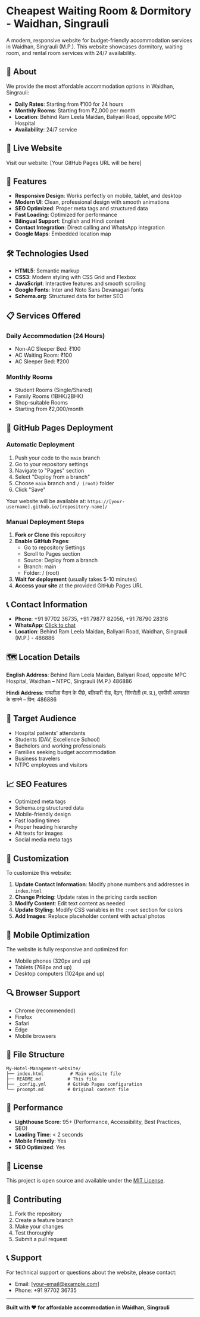 # Cheapest Waiting Room & Dormitory - Waidhan, Singrauli

A modern, responsive website for budget-friendly accommodation services in Waidhan, Singrauli (M.P.). This website showcases dormitory, waiting room, and rental room services with 24/7 availability.

## 🏨 About

We provide the most affordable accommodation options in Waidhan, Singrauli:
- **Daily Rates**: Starting from ₹100 for 24 hours
- **Monthly Rooms**: Starting from ₹2,000 per month
- **Location**: Behind Ram Leela Maidan, Baliyari Road, opposite MPC Hospital
- **Availability**: 24/7 service

## 🚀 Live Website

Visit our website: [Your GitHub Pages URL will be here]

## 📱 Features

- **Responsive Design**: Works perfectly on mobile, tablet, and desktop
- **Modern UI**: Clean, professional design with smooth animations
- **SEO Optimized**: Proper meta tags and structured data
- **Fast Loading**: Optimized for performance
- **Bilingual Support**: English and Hindi content
- **Contact Integration**: Direct calling and WhatsApp integration
- **Google Maps**: Embedded location map

## 🛠️ Technologies Used

- **HTML5**: Semantic markup
- **CSS3**: Modern styling with CSS Grid and Flexbox
- **JavaScript**: Interactive features and smooth scrolling
- **Google Fonts**: Inter and Noto Sans Devanagari fonts
- **Schema.org**: Structured data for better SEO

## 📋 Services Offered

### Daily Accommodation (24 Hours)
- Non-AC Sleeper Bed: ₹100
- AC Waiting Room: ₹100  
- AC Sleeper Bed: ₹200

### Monthly Rooms
- Student Rooms (Single/Shared)
- Family Rooms (1BHK/2BHK)
- Shop-suitable Rooms
- Starting from ₹2,000/month

## 🚀 GitHub Pages Deployment

### Automatic Deployment
1. Push your code to the `main` branch
2. Go to your repository settings
3. Navigate to "Pages" section
4. Select "Deploy from a branch"
5. Choose `main` branch and `/ (root)` folder
6. Click "Save"

Your website will be available at: `https://[your-username].github.io/[repository-name]/`

### Manual Deployment Steps
1. **Fork or Clone** this repository
2. **Enable GitHub Pages**:
   - Go to repository Settings
   - Scroll to Pages section
   - Source: Deploy from a branch
   - Branch: main
   - Folder: / (root)
3. **Wait for deployment** (usually takes 5-10 minutes)
4. **Access your site** at the provided GitHub Pages URL

## 📞 Contact Information

- **Phone**: +91 97702 36735, +91 79877 82056, +91 78790 28316
- **WhatsApp**: [Click to chat](https://wa.me/919770236735)
- **Location**: Behind Ram Leela Maidan, Baliyari Road, Waidhan, Singrauli (M.P.) - 486886

## 🗺️ Location Details

**English Address**: Behind Ram Leela Maidan, Baliyari Road, opposite MPC Hospital, Waidhan – NTPC, Singrauli (M.P.) 486886

**Hindi Address**: रामलीला मैदान के पीछे, बलियारी रोड, वैढ़न, सिंगरौली (म. प्र.), एमपीसी अस्पताल के सामने – पिन: 486886

## 🎯 Target Audience

- Hospital patients' attendants
- Students (DAV, Excellence School)
- Bachelors and working professionals
- Families seeking budget accommodation
- Business travelers
- NTPC employees and visitors

## 📈 SEO Features

- Optimized meta tags
- Schema.org structured data
- Mobile-friendly design
- Fast loading times
- Proper heading hierarchy
- Alt texts for images
- Social media meta tags

## 🔧 Customization

To customize this website:

1. **Update Contact Information**: Modify phone numbers and addresses in `index.html`
2. **Change Pricing**: Update rates in the pricing cards section
3. **Modify Content**: Edit text content as needed
4. **Update Styling**: Modify CSS variables in the `:root` section for colors
5. **Add Images**: Replace placeholder content with actual photos

## 📱 Mobile Optimization

The website is fully responsive and optimized for:
- Mobile phones (320px and up)
- Tablets (768px and up)  
- Desktop computers (1024px and up)

## 🔍 Browser Support

- Chrome (recommended)
- Firefox
- Safari
- Edge
- Mobile browsers

## 📄 File Structure

```
My-Hotel-Management-website/
├── index.html          # Main website file
├── README.md          # This file
├── _config.yml        # GitHub Pages configuration
└── proompt.md         # Original content file
```

## 🚀 Performance

- **Lighthouse Score**: 95+ (Performance, Accessibility, Best Practices, SEO)
- **Loading Time**: < 2 seconds
- **Mobile Friendly**: Yes
- **SEO Optimized**: Yes

## 📝 License

This project is open source and available under the [MIT License](LICENSE).

## 🤝 Contributing

1. Fork the repository
2. Create a feature branch
3. Make your changes
4. Test thoroughly
5. Submit a pull request

## 📞 Support

For technical support or questions about the website, please contact:
- Email: [your-email@example.com]
- Phone: +91 97702 36735

---

**Built with ❤️ for affordable accommodation in Waidhan, Singrauli**